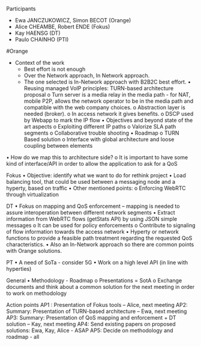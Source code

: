 Participants
* Ewa JANCZUKOWICZ, Simon BECOT (Orange)
* Alice CHEAMBE, Robert ENDE (Fokus)
* Kay HAENSG  (DT)
* Paulo CHAINHO (PTI)

#Orange
* Context of the work
    * Best effort is not enough
    * Over the Network approach, In Network approach. 
    * The one selected is In-Network approach with B2B2C best effort.
•	Reusing managed VoIP principles: TURN-based architecture proposal
    o	Turn server is a media relay in the media path - for NAT, mobile P2P, allows the network operator to be in the media path and compatible with the web company choices.
    o	Abstraction layer is needed (broker).
    o	In access network it gives benefits.
    o	DSCP used by Webapp to mark the IP flow
•	Objectives and beyond state of the art aspects
    o	Exploiting different IP paths
    o	Valorize SLA path segments 
    o	Collaborative trouble shooting
•	Roadmap
    o	TURN Based solution
    o	Interface with global architecture and loose coupling between elements 
 
•	How do we map this to architecture side?
    o	It is important to have some kind of interface/API  in order to allow the application to ask for a QoS

Fokus
•	Objective: identify what we want to do for rethink project
•	Load balancing tool, that could be used between a messaging node and a hyperty, based on traffic
•	Other mentioned points:	
    o	Enforcing WebRTC through virtualization

DT
•	Fokus on mapping and QoS enforcement – mapping is needed to assure interoperation between different network segments
•	Extract information from WebRTC flows (getStats API) by using JSON simple messages
    o	It can be used for policy enforcements
    o	Contribute to signaling of flow information towards the access network
•	Hyperty or network functions to provide a feasible path treatment regarding the requested QoS characteristics.
•	Also an In-Network approach so there are common points with Orange solutions.

PT
•	A need of SoTa - consider 5G
•	Work on a high level API (in line with hyperties)

General 
•	Methodology - Roadmap
    o	Presentations = SotA 
    o	Exchange documents and think about a common solution for the next meeting in order to work on methodology

Action points
AP1 : Presentation of Fokus tools – Alice, next meeting
AP2: Summary: Presentation of TURN-based architecture – Ewa, next meeting
AP3: Summary: Presentation of QoS mapping and enforcement + DT solution – Kay, next meeting
AP4: Send existing papers on proposed solutions: Ewa, Kay, Alice - ASAP
AP5: Decide on methodology and roadmap - all
